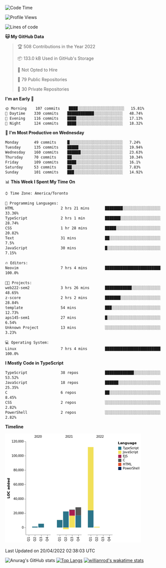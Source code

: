 <!--START_SECTION:waka-->
![Code Time](http://img.shields.io/badge/Code%20Time-208%20hrs%2029%20mins-blue)

![Profile Views](http://img.shields.io/badge/Profile%20Views-51-blue)

![Lines of code](https://img.shields.io/badge/From%20Hello%20World%20I%27ve%20Written-203%20Thousand%20lines%20of%20code-blue)

**🐱 My GitHub Data** 

> 🏆 508 Contributions in the Year 2022
 > 
> 📦 133.0 kB Used in GitHub's Storage 
 > 
> 🚫 Not Opted to Hire
 > 
> 📜 79 Public Repositories 
 > 
> 🔑 30 Private Repositories  
 > 
**I'm an Early 🐤** 

```text
🌞 Morning    107 commits    ████░░░░░░░░░░░░░░░░░░░░░   15.81% 
🌆 Daytime    330 commits    ████████████░░░░░░░░░░░░░   48.74% 
🌃 Evening    116 commits    ████░░░░░░░░░░░░░░░░░░░░░   17.13% 
🌙 Night      124 commits    ████░░░░░░░░░░░░░░░░░░░░░   18.32%

```
📅 **I'm Most Productive on Wednesday** 

```text
Monday       49 commits     █░░░░░░░░░░░░░░░░░░░░░░░░   7.24% 
Tuesday      135 commits    █████░░░░░░░░░░░░░░░░░░░░   19.94% 
Wednesday    160 commits    ██████░░░░░░░░░░░░░░░░░░░   23.63% 
Thursday     70 commits     ██░░░░░░░░░░░░░░░░░░░░░░░   10.34% 
Friday       109 commits    ████░░░░░░░░░░░░░░░░░░░░░   16.1% 
Saturday     53 commits     ██░░░░░░░░░░░░░░░░░░░░░░░   7.83% 
Sunday       101 commits    ███░░░░░░░░░░░░░░░░░░░░░░   14.92%

```


📊 **This Week I Spent My Time On** 

```text
⌚︎ Time Zone: America/Toronto

💬 Programming Languages: 
HTML                     2 hrs 21 mins       ████████░░░░░░░░░░░░░░░░░   33.36% 
TypeScript               2 hrs 1 min         ███████░░░░░░░░░░░░░░░░░░   28.74% 
CSS                      1 hr 28 mins        █████░░░░░░░░░░░░░░░░░░░░   20.82% 
Text                     31 mins             ██░░░░░░░░░░░░░░░░░░░░░░░   7.5% 
JavaScript               30 mins             █░░░░░░░░░░░░░░░░░░░░░░░░   7.15%

🔥 Editors: 
Neovim                   7 hrs 4 mins        █████████████████████████   100.0%

🐱‍💻 Projects: 
web222-sem2              3 hrs 26 mins       ████████████░░░░░░░░░░░░░   48.65% 
z-score                  2 hrs 2 mins        ███████░░░░░░░░░░░░░░░░░░   28.84% 
template                 54 mins             ███░░░░░░░░░░░░░░░░░░░░░░   12.73% 
aps145-sem1              27 mins             █░░░░░░░░░░░░░░░░░░░░░░░░   6.54% 
Unknown Project          13 mins             ░░░░░░░░░░░░░░░░░░░░░░░░░   3.23%

💻 Operating System: 
Linux                    7 hrs 4 mins        █████████████████████████   100.0%

```

**I Mostly Code in TypeScript** 

```text
TypeScript               38 repos            █████████████░░░░░░░░░░░░   53.52% 
JavaScript               18 repos            ██████░░░░░░░░░░░░░░░░░░░   25.35% 
C                        6 repos             ██░░░░░░░░░░░░░░░░░░░░░░░   8.45% 
CSS                      2 repos             ░░░░░░░░░░░░░░░░░░░░░░░░░   2.82% 
PowerShell               2 repos             ░░░░░░░░░░░░░░░░░░░░░░░░░   2.82%

```


**Timeline**

![Chart not found](https://raw.githubusercontent.com/wise-introvert/wise-introvert/master/charts/bar_graph.png) 


 Last Updated on 20/04/2022 02:38:03 UTC
<!--END_SECTION:waka-->

![Anurag's GitHub stats](https://github-readme-stats.vercel.app/api?username=wise-introvert&count_private=true&show_icons=true)
[![Top Langs](https://github-readme-stats.vercel.app/api/top-langs/?username=wise-introvert&langs_count=10)](https://github.com/anuraghazra/github-readme-stats)
[![willianrod's wakatime stats](https://github-readme-stats.vercel.app/api/wakatime?username=wiseintrovert)](https://github.com/anuraghazra/github-readme-stats)
